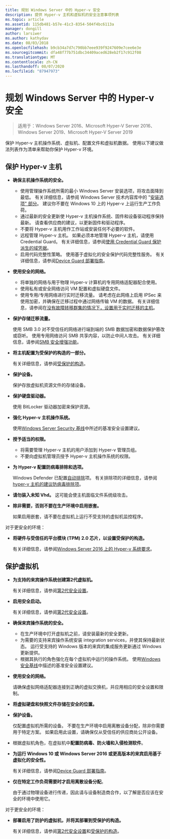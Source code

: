 ```yaml
---
title: 规划 Windows Server 中的 Hyper-v 安全
description: 提供 Hyper-v 主机和虚拟机的安全注意事项列表
ms.topic: article
ms.assetid: 115db481-b57e-41c3-8354-504f4bc6113a
manager: dongill
author: larsiwer
ms.author: kathydav
ms.date: 08/03/2018
ms.openlocfilehash: b9cb34a7d7c790bb7eee939f9247609e7cee6e3e
ms.sourcegitcommit: dfa48f77b751dbc34409aced628eb2f17c912f08
ms.translationtype: MT
ms.contentlocale: zh-CN
ms.lasthandoff: 08/07/2020
ms.locfileid: "87947973"
---
```

# <a name="plan-for-hyper-v-security-in-windows-server"></a>规划 Windows Server 中的 Hyper-v 安全

>适用于：Windows Server 2016、Microsoft Hyper-V Server 2016、Windows Server 2019、Microsoft Hyper-V Server 2019

保护 Hyper-v 主机操作系统、虚拟机、配置文件和虚拟机数据。 使用以下建议做法列表作为清单来帮助你保护 Hyper-v 环境。

## <a name="secure-the-hyper-v-host"></a>保护 Hyper-v 主机
- **确保主机操作系统的安全。**
    - 使用管理操作系统所需的最小 Windows Server 安装选项，将攻击面降到最低。 有关详细信息，请参阅 Windows Server 技术内容库中的 "[安装选项" 部分](/windows-server/windows-server#installation-options)。 建议你不要在 Windows 10 上的 Hyper-v 上运行生产工作负荷。
    - 通过最新的安全更新使 Hyper-v 主机操作系统、固件和设备驱动程序保持最新。 请查看供应商的建议，以更新固件和驱动程序。
    - 不要将 Hyper-v 主机用作工作站或安装任何不必要的软件。
    - 远程管理 Hyper-v 主机。 如果必须本地管理 Hyper-v 主机，请使用 Credential Guard。 有关详细信息，请参阅[使用 Credential Guard 保护派生的域凭据](https://docs.microsoft.com/windows/access-protection/credential-guard/credential-guard)。
    - 启用代码完整性策略。 使用基于虚拟化的安全保护代码完整性服务。 有关详细信息，请参阅[Device Guard 部署指南](https://docs.microsoft.com/windows/device-security/device-guard/device-guard-deployment-guide)。
- **使用安全的网络。**
    - 将单独的网络与用于物理 Hyper-v 计算机的专用网络适配器配合使用。
    - 使用私有或安全网络访问 VM 配置和虚拟硬盘文件。
    - 使用专用/专用网络进行实时迁移流量。 请考虑在此网络上启用 IPSec 来使用加密，并确保在迁移过程中通过网络传输 VM 的数据。 有关详细信息，请参阅在[没有故障转移群集的情况下，设置用于实时迁移的主机](../deploy/set-up-hosts-for-live-migration-without-failover-clustering.md)。
- **保护存储迁移流量。**

    使用 SMB 3.0 对不受信任的网络进行端到端的 SMB 数据加密和数据保护篡改或窃听。 使用专用网络访问 SMB 共享内容，以防止中间人攻击。 有关详细信息，请参阅[SMB 安全增强功能](https://technet.microsoft.com/library/dn551363.aspx)。
- **将主机配置为受保护的构造的一部分。**

    有关详细信息，请参阅[受保护的构造](../../../security/guarded-fabric-shielded-vm/guarded-fabric-and-shielded-vms-top-node.md)。
- **保护设备。**

    保护存放虚拟机资源文件的存储设备。

- **保护硬盘驱动器。**

    使用 BitLocker 驱动器加密来保护资源。

- **强化 Hyper-v 主机操作系统。**

    使用[Windows Server Security 基线](https://docs.microsoft.com/windows/device-security/windows-security-baselines)中所述的基准安全设置建议。

- **授予适当的权限。**
    - 将需要管理 Hyper-v 主机的用户添加到 Hyper-v 管理员组。
    - 不要向虚拟机管理员授予 Hyper-v 主机操作系统的权限。

- **为 Hyper-v 配置防病毒排除和选项。**

    Windows Defender 已配置[自动排除](https://docs.microsoft.com/windows/security/threat-protection/windows-defender-antivirus/configure-server-exclusions-windows-defender-antivirus)项。 有关排除项的详细信息，请参阅[hyper-v 主机的建议防病毒排除项](https://support.microsoft.com/kb/3105657)。

- **请勿装入未知 Vhd。** 这可能会使主机面临文件系统级攻击。

- **除非需要，否则不要在生产环境中启用嵌套。**

    如果启用嵌套，请不要在虚拟机上运行不受支持的虚拟机监控程序。

对于更安全的环境：

- **将硬件与受信任的平台模块 (TPM) 2.0 芯片，以设置受保护的构造。**

    有关详细信息，请参阅[Windows Server 2016 上的 Hyper-v 系统要求](../system-requirements-for-hyper-v-on-windows.md)。

## <a name="secure-virtual-machines"></a>保护虚拟机
- **为支持的来宾操作系统创建第2代虚拟机。**

    有关详细信息，请参阅[第2代安全设置](../learn-more/Generation-2-virtual-machine-security-settings-for-Hyper-V.md)。

- **启用安全启动。**

    有关详细信息，请参阅[第2代安全设置](../learn-more/Generation-2-virtual-machine-security-settings-for-Hyper-V.md)。

- **确保来宾操作系统的安全。**

    - 在生产环境中打开虚拟机之前，请安装最新的安全更新。
    - 为需要的支持来宾操作系统安装 integration services，并使其保持最新状态。 运行受支持的 Windows 版本的来宾的集成服务更新通过 Windows 更新提供。
    - 根据其执行的角色强化在每个虚拟机中运行的操作系统。 使用[Windows 安全基线](https://docs.microsoft.com/windows/device-security/windows-security-baselines)中描述的基准安全设置建议。

- **使用安全的网络。**

    请确保虚拟网络适配器连接到正确的虚拟交换机，并应用相应的安全设置和限制。

- **将虚拟硬盘和快照文件存储在安全的位置。**

- **保护设备。**

    仅配置虚拟机所需的设备。 不要在生产环境中启用离散设备分配，除非你需要用于特定方案。 如果启用此设置，请确保仅从受信任的供应商处公开设备。

- 根据虚拟机角色，在虚拟机中**配置防病毒、防火墙和入侵检测软件**。

- **为运行 Windows 10 或 Windows Server 2016 或更高版本的来宾启用基于虚拟化的安全性。**

    有关详细信息，请参阅[Device Guard 部署指南](https://docs.microsoft.com/windows/device-security/device-guard/device-guard-deployment-guide)。

- **仅在特定工作负荷需要时才启用离散设备分配**。

    由于通过物理设备进行传递，因此请与设备制造商合作，以了解是否应该在安全的环境中使用它。

对于更安全的环境：

- **部署启用了防护的虚拟机，并将其部署到受保护的构造。**

    有关详细信息，请参阅[第2代安全设置](../learn-more/Generation-2-virtual-machine-security-settings-for-Hyper-V.md)和[受保护的构造](../../../security/guarded-fabric-shielded-vm/guarded-fabric-and-shielded-vms-top-node.md)。
